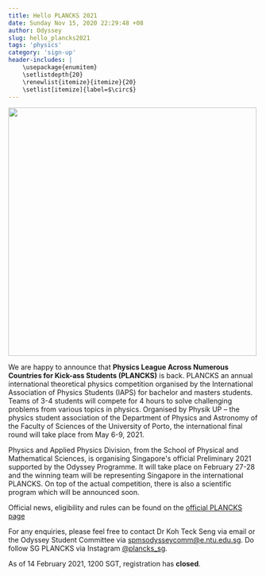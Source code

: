 ```yaml
---
title: Hello PLANCKS 2021
date: Sunday Nov 15, 2020 22:29:48 +08
author: Odyssey
slug: hello_plancks2021
tags: 'physics' 
category: 'sign-up'
header-includes: |
	\usepackage{enumitem}
	\setlistdepth{20}
	\renewlist{itemize}{itemize}{20}
	\setlist[itemize]{label=$\circ$}
---
```


<img src="{static}/images/PLANCKS_SgPrelim_2021_Logo_large.png" width="500" />

We are happy to announce that <b>Physics League Across Numerous Countries for Kick-ass Students (PLANCKS)</b> is back. PLANCKS an annual international theoretical physics competition organised by the International Association of Physics Students (IAPS) for bachelor and masters students. Teams of 3-4 students will compete for 4 hours to solve challenging problems from various topics in physics. Organised by Physik UP – the physics student association of the Department of Physics and Astronomy of the Faculty of Sciences of the University of Porto, the international final round will take place from May 6-9, 2021.

Physics and Applied Physics Division, from the School of Physical and Mathematical Sciences, is organising Singapore's official Preliminary 2021 supported by the Odyssey Programme. It will take place on February 27-28 and the winning team will be representing Singapore in the international PLANCKS. On top of the actual competition, there is also a scientific program which will be announced soon.

Official news, eligibility and rules can be found on the [official PLANCKS page](https://www.iaps.info/plancks/what-is-plancks/)

For any enquiries, please feel free to contact Dr Koh Teck Seng via email or the Odyssey Student Committee via spmsodysseycomm@e.ntu.edu.sg. Do follow SG PLANCKS via Instagram [@plancks_sg](instagram.com/plancks_sg).

As of 14 February 2021, 1200 SGT, registration has **closed**.
